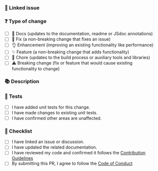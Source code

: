 <!---
☝️ PR title should follow conventional commits (https://conventionalcommits.org)
-->

### 🔗 Linked issue
<!-- Please ensure there is an open issue and mention its number as #123 -->
<!-- If this change closes/resolves an issue type Closes followed by its number -->

### ❓ Type of change
<!-- What types of changes does your code introduce? Put an `x` in all the boxes that apply. -->

- [ ] 📖 Docs (updates to the documentation, readme or JSdoc annotations)
- [ ] 🐞 Fix (a non-breaking change that fixes an issue)
- [ ] 👌 Enhancement (improving an existing functionality like performance)
- [ ] ✨ Feature (a non-breaking change that adds functionality)
- [ ] 🧹 Chore (updates to the build process or auxiliary tools and libraries)
- [ ] ⚠️ Breaking change (fix or feature that would cause existing functionality to change)

### 📚 Description
<!-- Describe your changes in detail -->
<!-- Why is this change required? What problem does it solve? -->
<!-- Try to be concise and explain exactly why you've done certain things so that reviewing is more straightforward -->

### 🧪 Tests
<!-- Mark all that are applicable -->
- [ ] I have added unit tests for this change.
- [ ] I have made changes to existing unit tests.
- [ ] I have confirmed other areas are unaffected.

<!-- List the changes you've done to any unit tests -->
<!-- E.g., 1. Added unit test for saving project. -->

### 📝 Checklist
<!-- Put an `x` in all the boxes that apply. -->
- [ ] I have linked an issue or discussion. 
- [ ] I have updated the related documentation. 
- [ ] I have reviewed my code and confirmed it follows the [Contribution Guidelines](./CONTRIBUTING.md)
- [ ] By submitting this PR, I agree to follow the [Code of Conduct](./CODE_OF_CONDUCT.md)